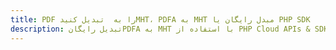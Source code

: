 ---title: PDF را به  تبدیل کنیدMHT، PDFA به MHT مبدل رایگان یا PHP SDKdescription: تبدیل رایگانPDFA به MHT با استفاده از PHP Cloud APIs & SDK همچنین اسناد PDF را در Cloud ایجاد، ویرایش و رندر کنید.---